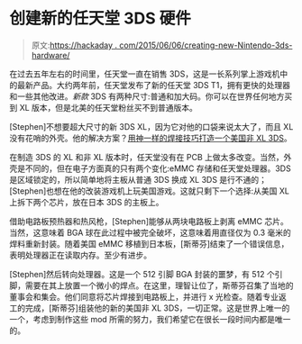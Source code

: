 # 创建新的任天堂 3DS 硬件

> 原文:[https://hackaday . com/2015/06/06/creating-new-Nintendo-3ds-hardware/](https://hackaday.com/2015/06/06/creating-new-nintendo-3ds-hardware/)

在过去五年左右的时间里，任天堂一直在销售 3DS，这是一长系列掌上游戏机中的最新产品。大约两年前，任天堂发布了新的任天堂 3DS T1，拥有更快的处理器和一些其他改进。*新款* 3DS 有两种尺寸:普通和加大码。你可以在世界任何地方买到 XL 版本，但是北美的任天堂粉丝买不到普通版本。

[Stephen]不想要超大尺寸的新 3DS XL，因为它对他的口袋来说太大了，而且 XL 没有花哨的外壳。他的解决方案？[用神一样的焊接技巧打造一个美国非 XL 3DS](http://www.noodlevisions.com/?p=10)。

在制造 3DS 的 XL 和非 XL 版本时，任天堂没有在 PCB 上做太多改变。当然，外壳是不同的，但在电子方面真的只有两个变化:eMMC 存储和任天堂处理器。3DS 是区域锁定的，所以简单地将主板从普通 3DS 换成 XL 3DS 是行不通的；[Stephen]也想在他的改装游戏机上玩美国游戏。这就只剩下一个选择:从美国 XL 上拆下两个芯片，放在日本 3DS 的主板上。

借助电路板预热器和热风枪，[Stephen]能够从两块电路板上剥离 eMMC 芯片。当然，这意味着 BGA 球在此过程中被完全破坏，这意味着用直径仅为 0.3 毫米的焊料重新封装。随着美国 eMMC 移植到日本板，[斯蒂芬]结束了一个错误信息，表明处理器正在读取内存。至少有进步。

[Stephen]然后转向处理器。这是一个 512 引脚 BGA 封装的噩梦，有 512 个引脚，需要在其上放置一个微小的焊点。在这里，理智让位了，斯蒂芬召集了当地的董事会和集会。他们同意将芯片焊接到电路板上，并进行 x 光检查。随着专业返工的完成，[斯蒂芬]组装他的新的美国非 XL 3DS，一切正常。这是世界上唯一的一个，考虑到制作这些 mod 所需的努力，我们希望它在很长一段时间内都是唯一的。